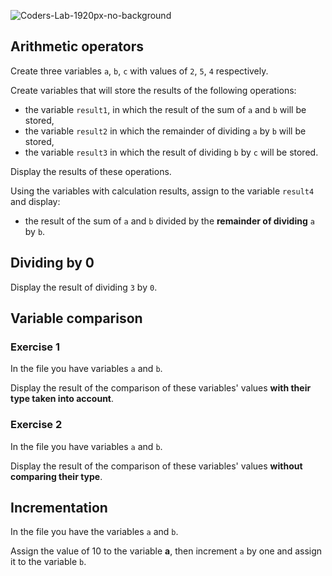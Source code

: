 ![Coders-Lab-1920px-no-background](https://user-images.githubusercontent.com/30623667/104709394-2cabee80-571f-11eb-9518-ea6a794e558e.png)


## Arithmetic operators

Create three variables `a`, `b`, `c` with values of `2`, `5`, `4` respectively.

Create variables that will store the results of the following operations:
- the variable `result1`, in which the result of the sum of `a` and `b` will be stored,
- the variable `result2` in which the remainder of dividing `a` by `b` will be stored,
- the variable `result3` in which the result of dividing `b` by `c` will be stored.

Display the results of these operations.

Using the variables with calculation results, assign to the variable `result4` and display:

- the result of the sum of `a` and `b` divided by the **remainder of dividing** `a` by `b`.


## Dividing by 0

Display the result of dividing `3` by `0`.


## Variable comparison

### Exercise 1

In the file you have variables `a` and `b`.

Display the result of the comparison of these variables' values **with their type taken into account**.


### Exercise 2

In the file you have variables `a` and `b`.

Display the result of the comparison of these variables' values **without comparing their type**.


## Incrementation

In the file you have the variables `a` and `b`.

Assign the value of 10 to the variable **a**, then increment `a` by one and assign it to the variable `b`.
